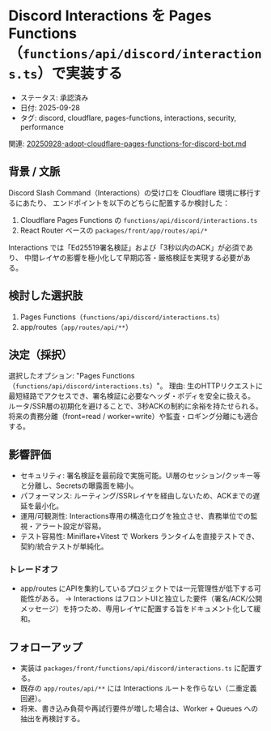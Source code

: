 # Discord Interactions を Pages Functions（`functions/api/discord/interactions.ts`）で実装する

- ステータス: 承認済み
- 日付: 2025-09-28
- タグ: discord, cloudflare, pages-functions, interactions, security, performance

関連: [20250928-adopt-cloudflare-pages-functions-for-discord-bot.md](20250928-adopt-cloudflare-pages-functions-for-discord-bot.md)

## 背景 / 文脈

Discord Slash Command（Interactions）の受け口を Cloudflare 環境に移行するにあたり、
エンドポイントを以下のどちらに配置するか検討した：

1. Cloudflare Pages Functions の `functions/api/discord/interactions.ts`
1. React Router ベースの `packages/front/app/routes/api/*`

Interactions では「Ed25519署名検証」および「3秒以内のACK」が必須であり、
中間レイヤの影響を極小化して早期応答・厳格検証を実現する必要がある。

## 検討した選択肢

1. Pages Functions（`functions/api/discord/interactions.ts`）
1. app/routes（`app/routes/api/**`）

## 決定（採択）

選択したオプション: "Pages Functions（`functions/api/discord/interactions.ts`）"。
理由: 生のHTTPリクエストに最短経路でアクセスでき、署名検証に必要なヘッダ・ボディを安全に扱える。
ルータ/SSR層の初期化を避けることで、3秒ACKの制約に余裕を持たせられる。
将来の責務分離（front=read / worker=write）や監査・ロギング分離にも適合する。

## 影響評価

- セキュリティ: 署名検証を最前段で実施可能。UI層のセッション/クッキー等と分離し、Secretsの曝露面を縮小。
- パフォーマンス: ルーティング/SSRレイヤを経由しないため、ACKまでの遅延を最小化。
- 運用/可観測性: Interactions専用の構造化ログを独立させ、責務単位での監視・アラート設定が容易。
- テスト容易性: Miniflare+Vitest で Workers ランタイムを直接テストでき、契約/統合テストが単純化。

### トレードオフ

- app/routes にAPIを集約しているプロジェクトでは一元管理性が低下する可能性がある。
  → Interactions はフロントUIと独立した要件（署名/ACK/公開メッセージ）を持つため、専用レイヤに配置する旨をドキュメント化して緩和。

## フォローアップ

- 実装は `packages/front/functions/api/discord/interactions.ts` に配置する。
- 既存の `app/routes/api/**` には Interactions ルートを作らない（二重定義回避）。
- 将来、書き込み負荷や再試行要件が増した場合は、Worker + Queues への抽出を再検討する。

